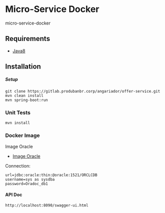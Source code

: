 # Micro-Service Docker

micro-service-docker

## Requirements

* [Java8](http://www.oracle.com/technetwork/pt/java/javase/downloads/jdk8-downloads-2133151.html)


## Installation

##### Setup

```
git clone https://gitlab.produbanbr.corp/angariador/offer-service.git
mvn clean install
mvn spring-boot:run
```

### Unit Tests

```
mvn install
```
### Docker Image

Image Oracle 

* [Image Oracle](https://hub.docker.com/_/oracle-database-enterprise-edition)

Connection:

```
url=jdbc:oracle:thin:@oracle:1521/ORCLCDB
username=sys as sysdba
password=Oradoc_db1
```

#### API Doc

```
http://localhost:8090/swagger-ui.html
```
